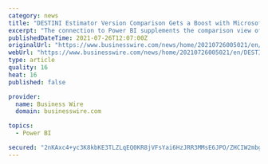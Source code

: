 ```yaml
---
category: news
title: "DESTINI Estimator Version Comparison Gets a Boost with Microsoft Power BI"
excerpt: "The connection to Power BI supplements the comparison view of DESTINI Estimator so users outside of the estimating software can access data necessary for better decision-making. Data from a ..."
publishedDateTime: 2021-07-26T12:07:00Z
originalUrl: "https://www.businesswire.com/news/home/20210726005021/en/DESTINI-Estimator-Version-Comparison-Gets-a-Boost-with-Microsoft-Power-BI"
webUrl: "https://www.businesswire.com/news/home/20210726005021/en/DESTINI-Estimator-Version-Comparison-Gets-a-Boost-with-Microsoft-Power-BI"
type: article
quality: 16
heat: 16
published: false

provider:
  name: Business Wire
  domain: businesswire.com

topics:
  - Power BI

secured: "2nKAxc4+yc3K8kbKE3TLZLqEQ0KR8jVFsYai6HzJRR3MMsE6JPO/ZHCIW2mbgvvUdZbIL/zihCiKo44Lp7k56w0/G8vl58kqxCdTObmE5s0tRPKYs4Ss3eN87Z8RroUWWHcqky66zUpNGgscy1IKkQjNmspvwxV80tni9UEnNJIneIjDaYlx1TFfhj9QPaGd77VyiBkXvs4X2ynOuvNmDD3FRxV/GoT71S59gl+NnaKElsoVGP6+zyQrcDg+k90DdNO4ql8qP3MLrEC1Qxoxz5j2A2AYEqbqnHvD+PJ0XzVBS5e8CB0lCvUtVThc8DmJBAgctjWMmAt5HG8Eak9Cs3g2OdbImAN/2P4Ug411puk=;Xyemreheks2GzZnQ/3FYJg=="
---
```


